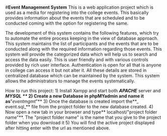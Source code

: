 #**Event Management System**
  This is a web application project which is used as a media for registering into the college events. This basically provides information about the events that are scheduled and to be conducted coming with the option for registering the same. 
  
  The development of this system contains the following features, which try to automate the entire process keeping in the view of database approach. This system maintains the list of participants and the events that are to be conducted along with the required information regarding those events. This system will provide the categorized data which will help us to search and access the data easily. This is user friendly and with various controls provided by rich user interface. Authentication is open for all that is anyone in college can access it but not alter it. All these details are stored in centralized database which can be maintained by the system. This system allows the administrators to manage the events systematically.
  
  How to run this project:
    1) Install Xampp and start both **_APACHE_** server and **_MYSQL **_
    2) Create a new Database in phpMYadmin and name it as**"_eventmgmt_"**
    3) Once the database is created import the**_ event.sql_** file from the project folder to the new database created.
    4) Now open a new tab in your browser and type** localhost/"project folder name"**. The "project folder name" is the name that you give to the project folder when you download it
    5) You will find the active project displayed after hitting enter with the url as mentioned above.
